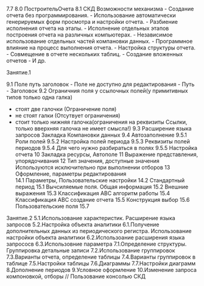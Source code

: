 7.7
8.0 ПостроительОчета
8.1 СКД
    Возможности механизма
    - Создание отчета без программирования.
    - Использование автоматически генерируемых форм просмотра и
      настройки отчета.
    - Разбиение исполнения отчета на этапы.
    - Исполнение отдельных этапов построения отчета на различных 
      компьютерах.
    - Независимое использование отдельных частей компановки данных.
    - Программное влияние на процесс выполнения отчета.
    - Настройка структуры отчета.
    - Совмещение в отчете нескольких таблиц.
    - Создание вложенных отчетов
    - И др.

 Занятие.1
 
 9.1 Поле путь заголовок
    - Поле не доступно для редактирования
    - Путь  
    - Заголовок
 9.2 Ограничния поля у ссылочных полей(у примитивных типов только одна галка) 
 - стоят две галочки (Ограничение поля)
 - не стоят галки (Отсутвует ограничения)
 - стоит только нижняя галочка(ограничения на реквизиты Ссылки, только вверхняя галочка не имеет смысла!)
9.3 Расширение языка запросов 
Закладка Компановки данных
9.4 Автозаполнение
9.5.1 Роли полей
9.5.2 Настройка полей периода
9.5.3 Реквизиты полей периодов
9.5.4 Для чего нужно разбираться в полях
9.5.5 Настройка отчета
10 Закладка ресурсы, Автополе
11 Выражение представления, упорядочивания
12 Тип значения, доступные значения
    Используются исключительно при выполнении отборов
13 Оформление, параметры редактирования  
14.1 Параметры, Пользовательские настройки
14.2 Стандартный период
15.1 Вычсиляемые поля. Общая информация
15.2 Внешние выражения
15.3 Классификация ABC алгоритм работы
15.4 Классификация ABC создание отчета
15.5 Конструкция выбор
15.6 Пользовательские поля
15.7  

 Занятие.2
 5.1.Использование характеристик. Расширение языка запросов
 5.2.Настройка объекта аналитики
 6.1.Получение дополнительных данных из периодического регистра. Использование настройки объекта аналитики
 6.2.Использоание расширения языка запрососв
 6.3.Использовние параметра
 7.1.Определение структуры. Группировка детальные записи
 7.2.Использование группировок
 7.3.Варианты отчета, определение таблицы
 7.4.Варианты группировок в таблице
 7.5.Настройки таблицы
 7.6.Диаграммы
 7.7.Настройки диаграмм
 8.Дополнение периодов
 9.Условное оформление
 10.Изменение запроса компоновкой, отборы  //  Пользование консолью СКД


